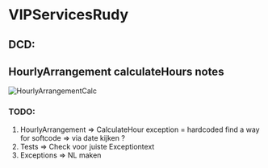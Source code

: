 # VIPServicesRudy
## DCD:
## HourlyArrangement calculateHours notes
![HourlyArrangementCalc](https://user-images.githubusercontent.com/23512215/87234837-40277700-c3d5-11ea-9f27-41d96cec3478.png)
### TODO:
1. HourlyArrangement => CalculateHour exception = hardcoded find a way for softcode => via date kijken ?
2. Tests => Check voor juiste Exceptiontext
3. Exceptions => NL maken
